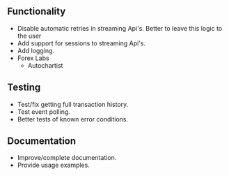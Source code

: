 ## Functionality

* Disable automatic retries in streaming Api's. Better to leave this logic to
  the user
* Add support for sessions to streaming Api's.
* Add logging.
* Forex Labs
	* Autochartist

## Testing

* Test/fix getting full transaction history.
* Test event polling.
* Better tests of known error conditions.

## Documentation

* Improve/complete documentation.
* Provide usage examples.

